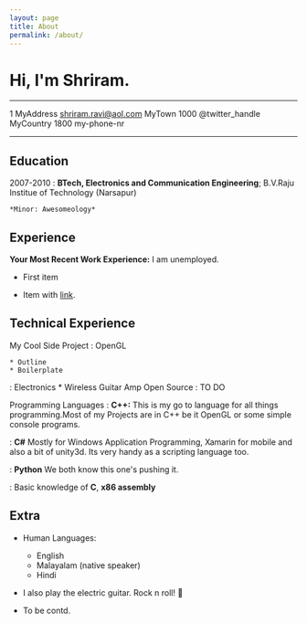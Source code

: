 ```yaml
---
layout: page
title: About
permalink: /about/
---
```

Hi, I'm Shriram. 
============

-------------------     ----------------------------
1 MyAddress                     shriram.ravi@aol.com
MyTown 1000                          @twitter_handle
MyCountry                           1800 my-phone-nr
-------------------     ----------------------------

Education
---------

2007-2010
:   **BTech, Electronics and Communication Engineering**; B.V.Raju Institue of Technology (Narsapur)

    *Minor: Awesomeology*

Experience
----------

**Your Most Recent Work Experience:**
I am unemployed.

* First item

* Item with [link](http://www.example.com).

Technical Experience
--------------------

My Cool Side Project
:   OpenGL

    * Outline
    * Boilerplate
    
:   Electronics
    * Wireless Guitar Amp 
Open Source
:   TO DO

Programming Languages
:   **C++:** This is my go to language for all things programming.Most
    of my Projects are in C++ be it OpenGL or some simple console programs.

:   **C#** Mostly for Windows Application Programming, Xamarin for mobile
    and also a bit of unity3d. Its very handy as a scripting language too.

:   **Python** We both know this one's pushing
    it.

:   Basic knowledge of **C**, **x86 assembly**

[ref]: https://github.com/notshriram/Outline

Extra
----------------------------------------

* Human Languages:

     * English 
     * Malayalam (native speaker)
     * Hindi

* I also play the electric guitar. Rock n roll! :metal:

* To be contd.
